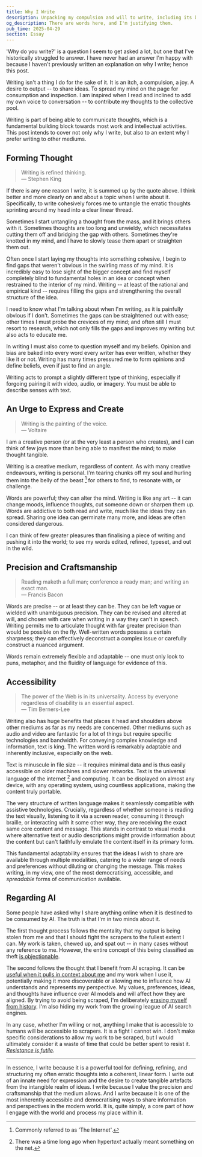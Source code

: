 ```yaml
---
title: Why I Write
description: Unpacking my compulsion and will to write, including its benefits in forming thought, letting me express myself, hone in a craft, and publish accessible content.
og_description: There are words here, and I'm justifying them.
pub_time: 2025-04-29
section: Essay
---
```


'Why do you write?' is a question I seem to get asked a lot, but one that I've historically struggled to answer. I have never had an answer I'm happy with because I haven't previously written an explanation on why I write; hence this post.

Writing isn't a thing I do for the sake of it. It is an itch, a compulsion, a joy. A desire to output -- to share ideas. To spread my mind on the page for consumption and inspection. I am inspired when I read and inclined to add my own voice to conversation -- to contribute my thoughts to the collective pool.

Writing is part of being able to communicate thoughts, which is a fundamental building block towards most work and intellectual activities. This post intends to cover not only why I write, but also to an extent why I prefer writing to other mediums.

## Forming Thought

> Writing is refined thinking. \
> — Stephen King

If there is any one reason I write, it is summed up by the quote above. I think better and more clearly on and about a topic when I write about it. Specifically, to write cohesively forces me to untangle the erratic thoughts sprinting around my head into a clear linear thread.

Sometimes I start untangling a thought from the mass, and it brings others with it. Sometimes thoughts are too long and unwieldy, which necessitates cutting them off and bridging the gap with others. Sometimes they're knotted in my mind, and I have to slowly tease them apart or straighten them out.

Often once I start laying my thoughts into something cohesive, I begin to find gaps that weren't obvious in the swirling mass of my mind. It is incredibly easy to lose sight of the bigger concept and find myself completely blind to fundamental holes in an idea or concept when restrained to the interior of my mind. Writing -- at least of the rational and empirical kind -- requires filling the gaps and strengthening the overall structure of the idea.

I need to know what I'm talking about when I'm writing, as it is painfully obvious if I don't. Sometimes the gaps can be straightened out with ease; other times I must probe the crevices of my mind; and often still I must resort to research, which not only fills the gaps and improves my writing but also acts to educate me.

In writing I must also come to question myself and my beliefs. Opinion and bias are baked into every word every writer has ever written, whether they like it or not. Writing has many times pressured me to form opinions and define beliefs, even if just to find an angle.

Writing acts to prompt a slightly different type of thinking, especially if forgoing pairing it with video, audio, or imagery. You must be able to describe senses with text.

## An Urge to Express and Create

> Writing is the painting of the voice. \
> — Voltaire

I am a creative person (or at the very least a person who creates), and I can think of few joys more than being able to manifest the mind; to make thought tangible.

Writing is a creative medium, regardless of content. As with many creative endeavours, writing is personal. I'm tearing chunks off my soul and hurling them into the belly of the beast [^1] for others to find, to resonate with, or challenge.

Words are powerful; they can alter the mind. Writing is like any art -- it can change moods, influence thoughts, cut someone down or sharpen them up. Words are addictive to both read and write, much like the ideas they can spread. Sharing one idea can germinate many more, and ideas are often considered dangerous.

I can think of few greater pleasures than finalising a piece of writing and pushing it into the world; to see my words edited, refined, typeset, and out in the wild.

## Precision and Craftsmanship

> Reading maketh a full man; conference a ready man; and writing an exact man. \
> — Francis Bacon

Words are precise -- or at least they can be. They can be left vague or wielded with unambiguous precision. They can be revised and altered at will, and chosen with care when writing in a way they can't in speech. Writing permits me to articulate thought with far greater precision than would be possible on the fly. Well-written words possess a certain sharpness; they can effectively deconstruct a complex issue or carefully construct a nuanced argument.

Words remain extremely flexible and adaptable -- one must only look to puns, metaphor, and the fluidity of language for evidence of this.

## Accessibility

> The power of the Web is in its universality. Access by everyone regardless of disability is an essential aspect. \
> — Tim Berners-Lee

Writing also has huge benefits that places it head and shoulders above other mediums as far as my needs are concerned. Other mediums such as audio and video are fantastic for a lot of things but require specific technologies and bandwidth. For conveying complex knowledge and information, text is king. The written word is remarkably adaptable and inherently inclusive, especially on the web.

Text is minuscule in file size -- it requires minimal data and is thus easily accessible on older machines and slower networks. Text is the universal language of the internet [^2] and computing. It can be displayed on almost any device, with any operating system, using countless applications, making the content truly portable.

The very structure of written language makes it seamlessly compatible with assistive technologies. Crucially, regardless of whether someone is reading the text visually, listening to it via a screen reader, consuming it through braille, or interacting with it some other way, they are receiving the exact same core content and message. This stands in contrast to visual media where alternative text or audio descriptions might provide information about the content but can't faithfully emulate the content itself in its primary form.

This fundamental adaptability ensures that the ideas I wish to share are available through multiple modalities, catering to a wider range of needs and preferences without diluting or changing the message. This makes writing, in my view, one of the most democratising, accessible, and _spreadable_ forms of communication available.

## Regarding AI

Some people have asked why I share anything online when it is destined to be consumed by AI. The truth is that I'm in two minds about it.

The first thought process follows the mentality that my output is being stolen from me and that I should fight the scrapers to the fullest extent I can. My work is taken, chewed up, and spat out -- in many cases without any reference to me. However, the entire concept of this being classified as theft [is objectionable](https://blog.giovanh.com/blog/2025/04/03/why-training-ai-cant-be-ip-theft/).

The second follows the thought that I benefit from AI scraping. It can be [useful when it pulls in context about me](/micros/20250424-0345) and my work when I use it, potentially making it more discoverable or allowing me to influence how AI understands and represents my perspective. My values, preferences, ideas, and thoughts have influence over AI models and will affect how they are aligned. By trying to avoid being scraped, I'm deliberately [erasing myself from history](https://gwern.net/blog/2024/writing-online). I'm also hiding my work from the growing league of AI search engines.

In any case, whether I'm willing or not, anything I make that is accessible to humans will be accessible to scrapers. It is a fight I cannot win. I don't make specific considerations to allow my work to be scraped, but I would ultimately consider it a waste of time that could be better spent to resist it. [_Resistance is futile_](https://en.wikipedia.org/wiki/Borg#%22Resistance_is_futile%22).

---

In essence, I write because it is a powerful tool for defining, refining, and structuring my often erratic thoughts into a coherent, linear form. I write out of an innate need for expression and the desire to create tangible artefacts from the intangible realm of ideas. I write because I value the precision and craftsmanship that the medium allows. And I write because it is one of the most inherently accessible and democratising ways to share information and perspectives in the modern world. It is, quite simply, a core part of how I engage with the world and process my place within it.

[^1]: Commonly referred to as 'The Internet'.

[^2]: There was a time long ago when hyper*text* actually meant something on the net.
